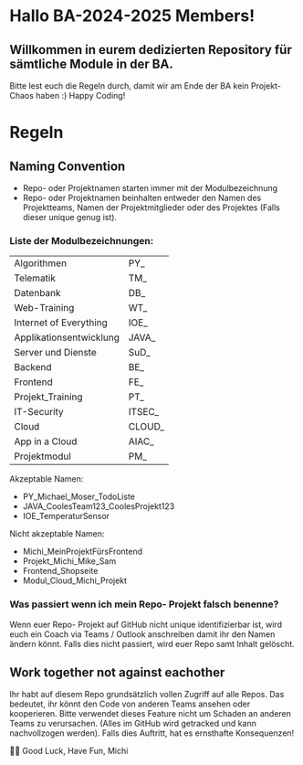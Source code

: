 # Hallo BA-2024-2025 Members!
## Willkommen in eurem dedizierten Repository für sämtliche Module in der BA.
Bitte lest euch die Regeln durch, damit wir am Ende der BA kein Projekt-Chaos haben :)
Happy Coding!

# Regeln

## Naming Convention
- Repo- oder Projektnamen starten immer mit der Modulbezeichnung
- Repo- oder Projektnamen beinhalten entweder den Namen des Projektteams, Namen der Projektmitglieder oder des Projektes (Falls dieser unique genug ist).

### Liste der Modulbezeichnungen:

|   |   |
--- | --- 
Algorithmen | PY_
Telematik | TM_
Datenbank | DB_ 
Web-Training | WT_
Internet of Everything | IOE_
Applikationsentwicklung | JAVA_ 
Server und Dienste | SuD_
Backend | BE_
Frontend | FE_ 
Projekt_Training | PT_
IT-Security | ITSEC_
Cloud | CLOUD_
App in a Cloud | AIAC_
Projektmodul | PM_

Akzeptable Namen:
- PY_Michael_Moser_TodoListe
- JAVA_CoolesTeam123_CoolesProjekt123
- IOE_TemperaturSensor

Nicht akzeptable Namen:
- Michi_MeinProjektFürsFrontend
- Projekt_Michi_Mike_Sam
- Frontend_Shopseite
- Modul_Cloud_Michi_Projekt

### Was passiert wenn ich mein Repo- Projekt falsch benenne?
Wenn euer Repo- Projekt auf GitHub nicht unique identifizierbar ist, wird euch ein Coach via Teams / Outlook anschreiben damit ihr den Namen ändern könnt. Falls dies nicht passiert, wird euer Repo samt Inhalt gelöscht.

## Work together not against eachother
Ihr habt auf diesem Repo grundsätzlich vollen Zugriff auf alle Repos. Das bedeutet, ihr könnt den Code von anderen Teams ansehen oder kooperieren. Bitte verwendet dieses Feature nicht um Schaden an anderen Teams zu verursachen. (Alles im GitHub wird getracked und kann nachvollzogen werden). Falls dies Auftritt, hat es ernsthafte Konsequenzen!

🙋‍♀️ Good Luck, Have Fun, Michi
